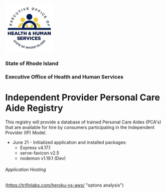 ![EOHHS Logo](/images/ohhs_logo.jpg)

### State of Rhode Island

### Executive Office of Health and Human Services

# Independent Provider Personal Care Aide Registry

This registry will provide a database of trained Personal Care Aides (PCA's) that are available for hire by consumers participating in the Independent Provider (IP) Model.

- June 21 - Initialized application and installed packages:
  - Express v4.17.1
  * serve-favicon v2.5
  * nodemon v1.19.1 (Dev)

###### Application Hosting

(https://trifinlabs.com/heroku-vs-aws/ "optons analysis")
